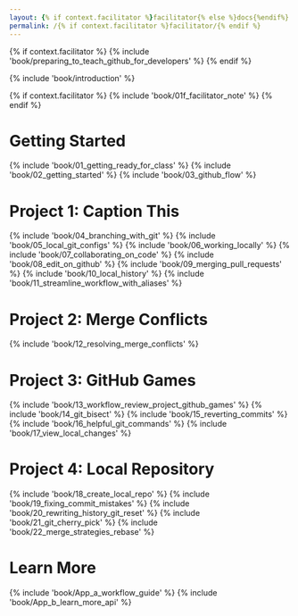 ```yaml
---
layout: {% if context.facilitator %}facilitator{% else %}docs{%endif%}
permalink: /{% if context.facilitator %}facilitator/{% endif %}
---
```


{% if context.facilitator %}
{% include 'book/preparing_to_teach_github_for_developers' %}
{% endif %}

{% include 'book/introduction' %}

{% if context.facilitator %}
{% include 'book/01f_facilitator_note' %}
{% endif %}

# Getting Started
{% include 'book/01_getting_ready_for_class' %}
{% include 'book/02_getting_started' %}
{% include 'book/03_github_flow' %}

# Project 1: Caption This
{% include 'book/04_branching_with_git' %}
{% include 'book/05_local_git_configs' %}
{% include 'book/06_working_locally' %}
{% include 'book/07_collaborating_on_code' %}
{% include 'book/08_edit_on_github' %}
{% include 'book/09_merging_pull_requests' %}
{% include 'book/10_local_history' %}
{% include 'book/11_streamline_workflow_with_aliases' %}

# Project 2: Merge Conflicts
{% include 'book/12_resolving_merge_conflicts' %}

# Project 3: GitHub Games
{% include 'book/13_workflow_review_project_github_games' %}
{% include 'book/14_git_bisect' %}
{% include 'book/15_reverting_commits' %}
{% include 'book/16_helpful_git_commands' %}
{% include 'book/17_view_local_changes' %}

# Project 4: Local Repository
{% include 'book/18_create_local_repo' %}
{% include 'book/19_fixing_commit_mistakes' %}
{% include 'book/20_rewriting_history_git_reset' %}
{% include 'book/21_git_cherry_pick' %}
{% include 'book/22_merge_strategies_rebase' %}

# Learn More
{% include 'book/App_a_workflow_guide' %}
{% include 'book/App_b_learn_more_api' %}
